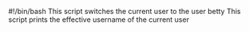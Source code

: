 #!/bin/bash
This script switches the current user to the user betty
This script prints the effective username of the current user
